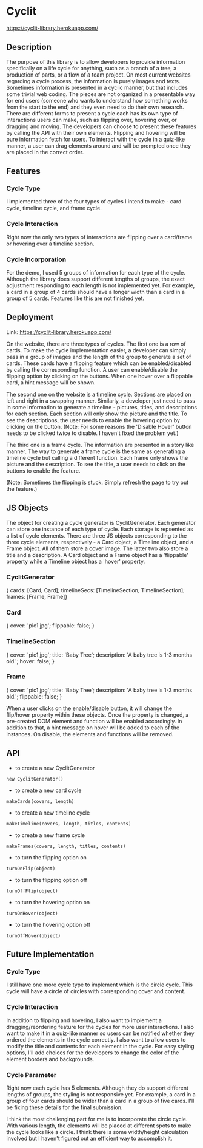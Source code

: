 # Cyclit
https://cyclit-library.herokuapp.com/

## Description 
The purpose of this library is to allow developers to provide information specifically on a life cycle for anything, 
such as a branch of a tree, a production of parts, or a flow of a team project. On most current websites regarding a 
cycle process, the information is purely images and texts. Sometimes information is presented in a cyclic manner, 
but that includes some trivial web coding. The pieces are not organized in a presentable way for end users 
(someone who wants to understand how something works from the start to the end) and they even need to do their own 
research. There are different forms to present a cycle each has its own type of interactions users can make, such as 
flipping over, hovering over, or dragging and moving. The developers can choose to present these features by 
calling the API with their own elements. Flipping and hovering will be pure information fetch for users. To interact 
with the cycle in a quiz-like manner, a user can drag elements around and will be prompted once they are placed in the 
correct order.

## Features

### Cycle Type
I implemented three of the four types of cycles I intend to make - card cycle, timeline cycle, and frame cycle.
### Cycle Interaction
Right now the only two types of interactions are flipping over a card/frame or hovering over a timeline section. 
### Cycle Incorporation
For the demo, I used 5 groups of information for each type of the cycle. Although the library does support different
lengths of groups, the exact adjustment responding to each length is not implemented yet. For example, a card in a 
group of 4 cards should have a longer width than a card in a group of 5 cards. Features like this are not finished yet.

## Deployment
Link: https://cyclit-library.herokuapp.com/

On the website, there are three types of cycles. The first one is a row of cards. To make the cycle implementation
easier, a developer can simply pass in a group of images and the length of the group to generate a set of cards. These
cards have a flipping feature which can be enabled/disabled by calling the corresponding function. A user can 
enable/disable the flipping option by clicking on the buttons. When one hover over a flippable card, a hint message 
will be shown.

The second one on the website is a timeline cycle. Sections are placed on left and right in a swapping manner. 
Similarly, a developer just need to pass in some information to generate a timeline - pictures, titles, and 
descriptions for each section. Each section will only show the picture and the title. To see the descriptions, the 
user needs to enable the hovering option by clicking on the button.
(Note: For some reasons the 'Disable Hover' button needs to be clicked twice to disable. I haven't fixed the problem
yet.)

The third one is a frame cycle. The information are presented in a story like manner. The way to generate a frame cycle 
is the same as generating a timeline cycle but calling a different function. Each frame only shows the picture and the
description. To see the title, a user needs to click on the buttons to enable the feature.

(Note: Sometimes the flipping is stuck. Simply refresh the page to try out the feature.)

## JS Objects
The object for creating a cycle generator is CyclitGenerator. Each generator can store one instance of each type of 
cycle. Each storage is repsented as a list of cycle elements. There are three JS objects corresponding to the three 
cycle elements, respectively - a Card object, a Timeline object, and a
Frame object. All of them store a cover image. The latter two also store a title and a description. A Card object and a
Frame object has a 'flippable' property while a Timeline object has a 'hover' property. 

### CyclitGenerator
{ cards: [Card, Card]; timelineSecs: [TimelineSection, TimelineSection]; frames: [Frame, Frame]}
### Card
{ cover: 'pic1.jpg'; flippable: false; }
### TimelineSection
{  cover: 'pic1.jpg'; title: 'Baby Tree'; description: 'A baby tree is 1-3 months old.'; hover: false; }
### Frame
{  cover: 'pic1.jpg'; title: 'Baby Tree'; description: 'A baby tree is 1-3 months old.'; flippable: false; }

When a user clicks on the enable/disable button, it will change the flip/hover property within these objects. 
Once the property is changed, a pre-created DOM element and function will be enabled accordingly. In addition to that, a 
hint message on hover will be added to each of the instances. On disable, the elements and functions will be removed.

## API 
- to create a new CyclitGenerator

`new CyclitGenerator()`

- to create a new card cycle

`makeCards(covers, length)`

- to create a new timeline cycle

`makeTimeline(covers, length, titles, contents)`

- to create a new frame cycle

`makeFrames(covers, length, titles, contents)`

- to turn the flipping option on

`turnOnFlip(object)`

- to turn the flipping option off

`turnOffFlip(object)`

- to turn the hovering option on

`turnOnHover(object)`

- to turn the hovering option off

`turnOffHover(object)`

## Future Implementation

### Cycle Type
I still have one more cycle type to implement which is the circle cycle. This cycle will have a circle of circles with 
corresponding cover and content.
### Cycle Interaction
In addition to flipping and hovering, I also want to implement a dragging/reordering feature for the cycles for more 
user interactions. I also want to make it in a quiz-like manner so users can be notified whether they ordered the 
elements in the cycle correctly. I also want to allow users to modify the title and contents for each element in the 
cycle. For easy styling options, I'll add choices for the developers to change the color of the element borders and
backgrounds. 
### Cycle Parameter
Right now each cycle has 5 elements. Although they do support different lengths of groups, the styling is not responsive
yet. For example, a card in a group of four cards should be wider than a card in a group of five cards. I'll be fixing 
these details for the final submission.

I think the most challenging part for me is to incorporate the circle cycle. With various length, the elements will be 
placed at different spots to make the cycle looks like a circle. I think there is some width/height calculation involved
but I haven't figured out an efficient way to accomplish it.